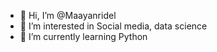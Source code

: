 - 👋 Hi, I’m @Maayanridel
- 👀 I’m interested in Social media, data science
- 🌱 I’m currently learning Python


<!---
Maayanridel/Maayanridel is a ✨ special ✨ repository because its `README.md` (this file) appears on your GitHub profile.
You can click the Preview link to take a look at your changes.
--->

